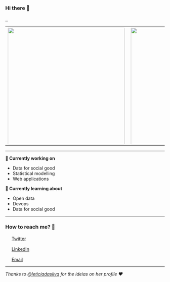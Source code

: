 ### Hi there 👋 

<p align="left">
  <a href="https://komarev.com/ghpvc/?username=fernandascovino&color=blue&style=flat" target="_blank">
    <img src="https://komarev.com/ghpvc/?username=fernandascovino&color=blue&style=flat" alt="">
  </a>
  <a href="https://img.shields.io/github/followers/fernandascovino?style=social" target="_blank">
    <img src="https://img.shields.io/github/followers/fernandascovino?style=social" alt="">
  </a>
  <a href="https://img.shields.io/twitter/follow/fernandascovino?style=social" target="_blank">
    <img src="https://img.shields.io/twitter/follow/fernandascovino?style=social" alt="">
  </a>
</p>

<center>
  <table>
    <tr>
        <td><img width="370px" align="left" src="https://github-readme-stats.vercel.app/api/top-langs/?username=fernandascovino&hide=html&layout=compact&theme=default" /></td>
        <td><img width="370px" align="left" src="https://github-readme-stats.vercel.app/api?username=fernandascovino&theme=default"/></td>
    </tr>   
  </table>
</center>

---

**🔭 Currently working on** 
- Data for social good
- Statistical modelling
- Web applications

**🌱 Currently learning about** 
- Open data
- Devops
- Data for social good

---  

### How to reach me? 📩 

<a href="https://twitter.com/fernandascovino"><img src="https://github.com/leticiadasilva/leticiadasilva/blob/main/images/twitter.png" width="16"></img></a> [Twitter](https://twitter.com/fernandascovino)   

<a href="https://www.linkedin.com/in/fernanda-scovino"><img src="https://github.com/leticiadasilva/leticiadasilva/blob/main/images/linkedin.png" width="16"></img></a> [LinkedIn](https://www.linkedin.com/in/fernanda-scovino)  

<a href="mailto:fscovinom@gmail.com"><img src="https://github.com/leticiadasilva/leticiadasilva/blob/main/images/email.png" width="16"></img></a> [Email](mailto:fscovinom@gmail.com)  

---

*Thanks to [@leticiadasilva](http://github.com/leticiadasilva) for the ideias on her profile :heart:*
